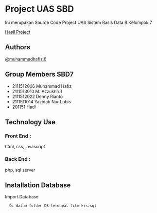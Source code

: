 
# Project UAS SBD
Ini merupakan Source Code Project UAS Sistem Basis Data B Kelompok 7

[Hasil Project](https://sbd7.000webhostapp.com/)


## Authors

[@muhammadhafiz.6](https://instagram.com/muhammadhafiz.6)

## Group Members SBD7
- 2111512006 Muhammad Hafiz
- 2111513010 M. Azzukhruf
- 2111512022 Denny Rianto
- 2111511014 Yazidah Nur Lubis
- 201151 Hadi
## Technology Use
### Front End :
html, css, javascript

### Back End :
php, sql server

## Installation Database

Import Database

```bash
  Di dalam folder DB terdapat file krs.sql
```
    
